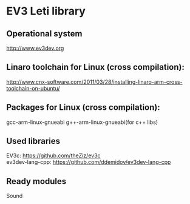 # **EV3 Leti library** #

## Operational system ##
http://www.ev3dev.org

## Linaro toolchain for Linux (cross compilation): ##
http://www.cnx-software.com/2011/03/28/installing-linaro-arm-cross-toolchain-on-ubuntu/

## Packages for Linux (cross compilation): ##
gcc-arm-linux-gnueabi g++-arm-linux-gnueabi(for c++ libs)

## Used libraries ##
EV3c: https://github.com/theZiz/ev3c  
ev3dev-lang-cpp: https://github.com/ddemidov/ev3dev-lang-cpp    

## Ready modules ##
Sound
